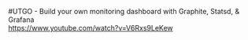 #UTGO - Build your own monitoring dashboard with Graphite, Statsd, & Grafana  
https://www.youtube.com/watch?v=V6Rxs9LeKew